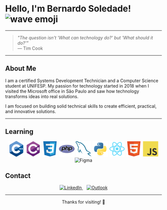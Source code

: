 <!-- Banner -->
<p align="center">
  <h1>Hello, I'm Bernardo Soledade! <img src="https://media.tenor.com/0ksFSWOphnoAAAAj/wave-emoji.gif" width="30" alt="wave emoji"></h1>
</p>

---

> <i>"The question isn't 'What can technology do?' but 'What should it do?'"</i>  
> — Tim Cook

---

## About Me

I am a certified Systems Development Technician and a Computer Science student at UNIFESP. My passion for technology started in 2018 when I visited the Microsoft office in São Paulo and saw how technology transforms ideas into real solutions.

I am focused on building solid technical skills to create efficient, practical, and innovative solutions.

---

## Learning

<p align="center">
  <img src="https://raw.githubusercontent.com/devicons/devicon/master/icons/cplusplus/cplusplus-original.svg" alt="C++" width="50" height="50" />
  <img src="https://raw.githubusercontent.com/devicons/devicon/master/icons/csharp/csharp-original.svg" alt="C#" width="50" height="50" />
  <img src="https://raw.githubusercontent.com/devicons/devicon/master/icons/css3/css3-original.svg" alt="CSS3" width="50" height="50" />
  <img src="https://raw.githubusercontent.com/devicons/devicon/master/icons/php/php-original.svg" alt="PHP" width="50" height="50" />
  <img src="https://raw.githubusercontent.com/devicons/devicon/master/icons/mysql/mysql-original.svg" alt="MySQL" width="50" height="50" />
  <img src="https://raw.githubusercontent.com/devicons/devicon/master/icons/python/python-original.svg" alt="Python" width="50" height="50" />
  <img src="https://raw.githubusercontent.com/devicons/devicon/master/icons/react/react-original.svg" alt="React" width="50" height="50" />
  <img src="https://raw.githubusercontent.com/devicons/devicon/master/icons/html5/html5-original.svg" alt="HTML5" width="50" height="50" />
  <img src="https://raw.githubusercontent.com/devicons/devicon/master/icons/javascript/javascript-original.svg" alt="JavaScript" width="50" height="50" />
  <img src="https://cdn-icons-png.flaticon.com/512/5968/5968705.png" alt="Figma" width="50" height="50" />
</p>

## Contact

<p align="center">
  <a href="https://www.linkedin.com/in/bernardosoledade/" target="_blank">
    <img src="https://img.shields.io/badge/LinkedIn-0077B5?style=for-the-badge&logo=linkedin&logoColor=white" alt="LinkedIn" />
  </a>
  &nbsp;&nbsp;
  <a href="mailto:be.soledade@outlook.com" target="_blank">
    <img src="https://img.shields.io/badge/Outlook-0078D4?style=for-the-badge&logo=microsoft-outlook&logoColor=white" alt="Outlook" />
  </a>
</p>

---

<p align="center">
  Thanks for visiting! 🚀
</p>
